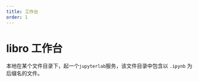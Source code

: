 ```yaml
---
title: 工作台
order: 1
---
```


# libro 工作台

本地在某个文件目录下，起一个`jupyterlab`服务，该文件目录中包含以 `.ipynb` 为后缀名的文件。

<code src="../../src/workbench" compact="true"></code>
